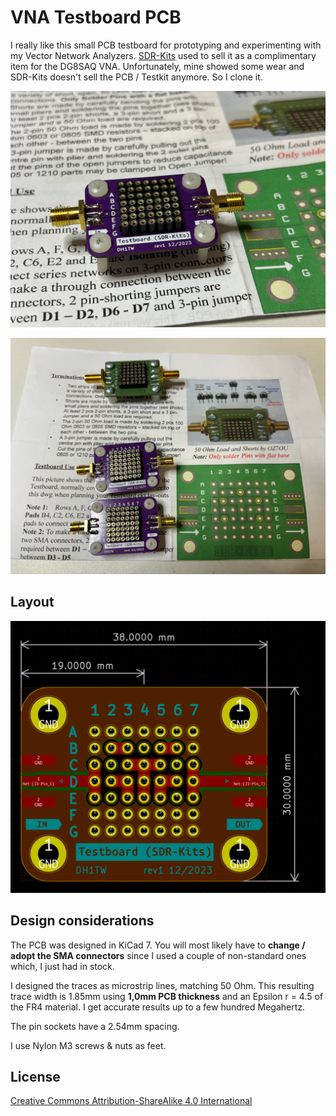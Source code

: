 # VNA Testboard PCB

I really like this small PCB testboard for prototyping and experimenting with my Vector Network Analyzers. [SDR-Kits](https://www.sdr-kits.net) used to sell it as a complimentary item for the DG8SAQ VNA. Unfortunately, mine showed some wear and SDR-Kits doesn't sell the PCB / Testkit anymore. So I clone it.

![testboard](/docs/testboard.jpeg)

![testboard with original one from sdr-kits](/docs/testboard_with_original.jpeg)

## Layout

![PCB layout](/docs/layout.png)

## Design considerations

The PCB was designed in KiCad 7. You will most likely have to **change / adopt the SMA connectors** since I used a couple of non-standard ones which, I just had in stock.

I designed the traces as microstrip lines, matching 50 Ohm. This resulting trace width is 1.85mm using __1,0mm PCB thickness__ and an Epsilon r = 4.5 of the FR4 material. I get accurate results up to a few hundred Megahertz.

The pin sockets have a 2.54mm spacing.

I use Nylon M3 screws & nuts as feet.

## License

[Creative Commons Attribution-ShareAlike 4.0 International](https://creativecommons.org/licenses/by-sa/4.0/deed.en)